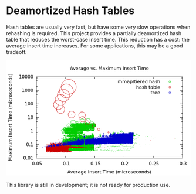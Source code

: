Deamortized Hash Tables
======================

Hash tables are usually very fast, but have some very slow operations when rehashing is required.
This project provides a partially deamortized hash table that reduces the worst-case insert time.
This reduction has a cost: the average insert time increases.
For some applications, this may be a good tradeoff.

![](test/benchmark/output/insert-tradeoff.png "Average vs. Maximum Insert Time")

This library is still in development; it is not ready for production use.